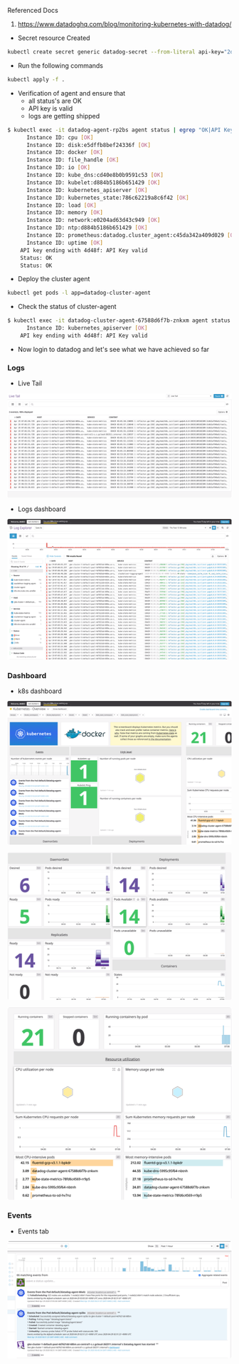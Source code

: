 Referenced Docs
1) https://www.datadoghq.com/blog/monitoring-kubernetes-with-datadog/



- Secret resource Created
```bash
kubectl create secret generic datadog-secret --from-literal api-key="2dd8*******************74d48f"
```

- Run the following commands
```bash
kubectl apply -f .
```

- Verification of agent and ensure that
    - all status's are OK
    - API key is valid
    - logs are getting shipped
```bash
$ kubectl exec -it datadog-agent-rp2bs agent status | egrep "OK|API Key valid|FAIL|API Key invalid"
      Instance ID: cpu [OK]
      Instance ID: disk:e5dffb8bef24336f [OK]
      Instance ID: docker [OK]
      Instance ID: file_handle [OK]
      Instance ID: io [OK]
      Instance ID: kube_dns:cd40e8b0b9591c53 [OK]
      Instance ID: kubelet:d884b5186b651429 [OK]
      Instance ID: kubernetes_apiserver [OK]
      Instance ID: kubernetes_state:786c62219a8c6f42 [OK]
      Instance ID: load [OK]
      Instance ID: memory [OK]
      Instance ID: network:e0204ad63d43c949 [OK]
      Instance ID: ntp:d884b5186b651429 [OK]
      Instance ID: prometheus:datadog.cluster_agent:c45da342a409d029 [OK]
      Instance ID: uptime [OK]
    API key ending with 4d48f: API Key valid
    Status: OK
    Status: OK
```


- Deploy the cluster agent
```bash
kubectl get pods -l app=datadog-cluster-agent
```

- Check the status of cluster-agent
```bash
$ kubectl exec -it datadog-cluster-agent-67588d6f7b-znkxm agent status | egrep "OK|API Key valid"
      Instance ID: kubernetes_apiserver [OK]
    API key ending with 4d48f: API Key valid
```


- Now login to datadog and let's see what we have achieved so far

### Logs 

- Live Tail

![](.ReadMe_images/live-tail-logs.png)


- Logs dashboard

![](.ReadMe_images/logs-dasboard-page.png)


### Dashboard

- k8s dashboard

![](.ReadMe_images/k8s-dashboard-pic1.png)


![](.ReadMe_images/k8s-dashboard-pic2.png)


![](.ReadMe_images/k8s-dashboard-pic3.png)

### Events

- Events tab

![](.ReadMe_images/events-tab.png)
